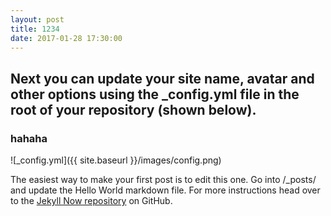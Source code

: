 ```yaml
---
layout: post
title: 1234
date: 2017-01-28 17:30:00
---
```


## Next you can update your site name, avatar and other options using the _config.yml file in the root of your repository (shown below).
### hahaha

![_config.yml]({{ site.baseurl }}/images/config.png)

The easiest way to make your first post is to edit this one. Go into /_posts/ and update the Hello World markdown file. For more instructions head over to the [Jekyll Now repository](https://github.com/barryclark/jekyll-now) on GitHub.
